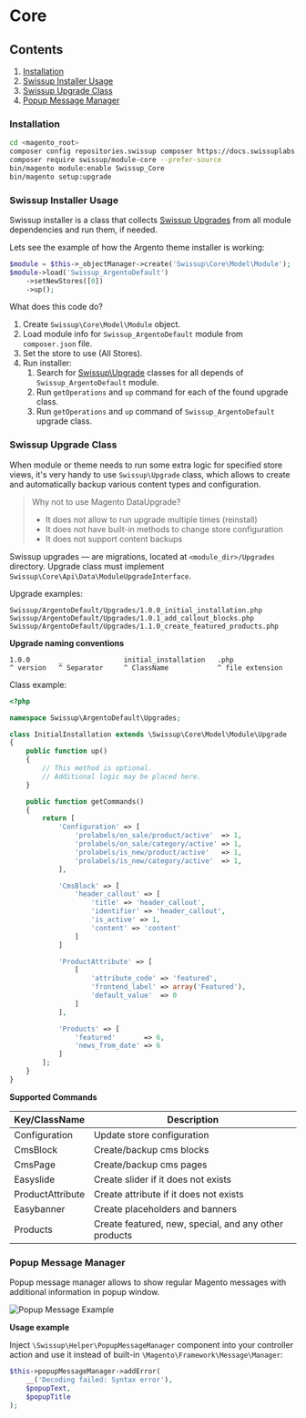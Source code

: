 # Core

## Contents

1. [Installation](#installation)
2. [Swissup Installer Usage](#swissup-installer-usage)
3. [Swissup Upgrade Class](#swissup-upgrade-class)
4. [Popup Message Manager](#popup-message-manager)

### Installation

```bash
cd <magento_root>
composer config repositories.swissup composer https://docs.swissuplabs.com/packages/
composer require swissup/module-core --prefer-source
bin/magento module:enable Swissup_Core
bin/magento setup:upgrade
```

### Swissup Installer Usage

Swissup installer is a class that collects [Swissup Upgrades](#swissup-upgrade-class)
from all module dependencies and run them, if needed.

Lets see the example of how the Argento theme installer is working:

```php
$module = $this->_objectManager->create('Swissup\Core\Model\Module');
$module->load('Swissup_ArgentoDefault')
    ->setNewStores([0])
    ->up();
```

What does this code do?

 1. Create `Swissup\Core\Model\Module` object.
 2. Load module info for `Swissup_ArgentoDefault` module from `composer.json`
    file.
 3. Set the store to use (All Stores).
 4. Run installer:
    1. Search for [Swissup\Upgrade](#swissup-upgrade-class) classes for all
        depends of `Swissup_ArgentoDefault` module.
    2. Run `getOperations` and `up` command for each of the found upgrade class.
    3. Run `getOperations` and `up` command of `Swissup_ArgentoDefault` upgrade class.

### Swissup Upgrade Class

When module or theme needs to run some extra logic for specified store views,
it's very handy to use `Swissup\Upgrade` class, which allows to create and
automatically backup various content types and configuration.

> Why not to use Magento DataUpgrade?
> - It does not allow to run upgrade multiple times (reinstall)
> - It does not have built-in methods to change store configuration
> - It does not support content backups

Swissup upgrades &mdash; are migrations, located at `<module_dir>/Upgrades` directory.
Upgrade class must implement `Swissup\Core\Api\Data\ModuleUpgradeInterface`.

Upgrade examples:

```
Swissup/ArgentoDefault/Upgrades/1.0.0_initial_installation.php
Swissup/ArgentoDefault/Upgrades/1.0.1_add_callout_blocks.php
Swissup/ArgentoDefault/Upgrades/1.1.0_create_featured_products.php
```

**Upgrade naming conventions**

```
1.0.0       _               initial_installation   .php
^ version   ^ Separator     ^ ClassName            ^ file extension
```

Class example:

```php
<?php

namespace Swissup\ArgentoDefault\Upgrades;

class InitialInstallation extends \Swissup\Core\Model\Module\Upgrade
{
    public function up()
    {
        // This method is optional.
        // Additional logic may be placed here.
    }

    public function getCommands()
    {
        return [
            'Configuration' => [
                'prolabels/on_sale/product/active'  => 1,
                'prolabels/on_sale/category/active' => 1,
                'prolabels/is_new/product/active'   => 1,
                'prolabels/is_new/category/active'  => 1,
            ],

            'CmsBlock' => [
                'header_callout' => [
                    'title' => 'header_callout',
                    'identifier' => 'header_callout',
                    'is_active' => 1,
                    'content' => 'content'
                ]
            ]

            'ProductAttribute' => [
                [
                    'attribute_code' => 'featured',
                    'frontend_label' => array('Featured'),
                    'default_value'  => 0
                ]
            ],

            'Products' => [
                'featured'       => 6,
                'news_from_date' => 6
            ]
        ];
    }
}

```

**Supported Commands**

Key/ClassName   | Description
----------------|------------
Configuration   | Update store configuration
CmsBlock        | Create/backup cms blocks
CmsPage         | Create/backup cms pages
Easyslide       | Create slider if it does not exists
ProductAttribute| Create attribute if it does not exists
Easybanner      | Create placeholders and banners
Products        | Create featured, new, special, and any other products

### Popup Message Manager

Popup message manager allows to show regular Magento messages with additional
information in popup window.

![Popup Message Example](/resources/docs/images/popup_message_example.gif)

**Usage example**

Inject `\Swissup\Helper\PopupMessageManager` component into your controller
action and use it instead of built-in `\Magento\Framework\Message\Manager`:

```php
$this->popupMessageManager->addError(
    __('Decoding failed: Syntax error'),
    $popupText,
    $popupTitle
);
```
